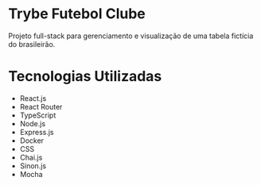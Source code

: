 # Trybe Futebol Clube
Projeto full-stack para gerenciamento e visualização de uma tabela fictícia do brasileirão.


# Tecnologias Utilizadas
- React.js
- React Router
- TypeScript
- Node.js
- Express.js
- Docker
- CSS
- Chai.js
- Sinon.js
- Mocha
